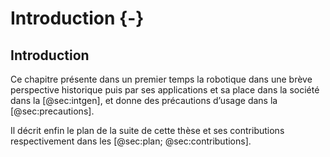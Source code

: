 # Introduction {-}

## Introduction

Ce chapitre présente dans un premier temps la robotique dans une brève perspective historique puis par ses applications
et sa place dans la société dans la [@sec:intgen], et donne des précautions d’usage dans la [@sec:precautions].

Il décrit enfin le plan de la suite de cette thèse et ses contributions respectivement dans les
[@sec:plan; @sec:contributions].
